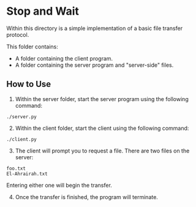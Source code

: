 # Stop and Wait

Within this directory is a simple implementation of a basic file transfer protocol.

This folder contains:
* A folder containing the client program.
* A folder containing the server program and "server-side" files.

## How to Use

1. Within the server folder, start the server program using the following command:
~~~
./server.py
~~~

2. Within the client folder, start the client using the following command:
~~~
./client.py
~~~

3. The client will prompt you to request a file. There are two files on the server:
~~~
foo.txt
El-Ahrairah.txt
~~~
Entering either one will begin the transfer.

4. Once the transfer is finished, the program will terminate.

